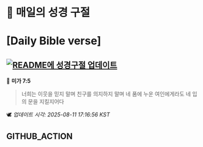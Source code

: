 # 🙏 매일의 성경 구절
# [Daily Bible verse]
## [![README에 성경구절 업데이트](https://github.com/DONGSUKA/first_test/actions/workflows/update-readme-bible.yml/badge.svg)](https://github.com/DONGSUKA/first_test/actions/workflows/update-readme-bible.yml)
<!-- START_BIBLE_VERSE -->
📖 **미가 7:5**
> 너희는 이웃을 믿지 말며 친구를 의지하지 말며 네 품에 누운 여인에게라도 네 입의 문을 지킬지어다

🕊️ _업데이트 시각: 2025-08-11 17:16:56 KST_
  <!-- END_BIBLE_VERSE -->
## GITHUB_ACTION

